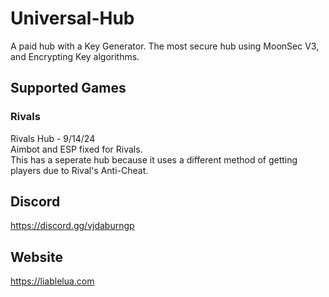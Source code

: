 # Universal-Hub
A paid hub with a Key Generator. The most secure hub using MoonSec V3, and Encrypting Key algorithms.
## Supported Games
### Rivals
Rivals Hub - 9/14/24<br>
Aimbot and ESP fixed for Rivals.<br>This has a seperate hub because it uses a different method of getting players due to Rival's Anti-Cheat.
## Discord
https://discord.gg/vjdaburngp
## Website
https://liablelua.com

